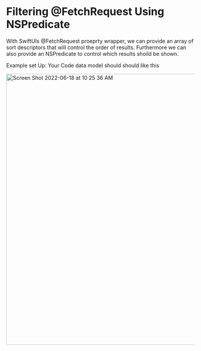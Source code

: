 # Filtering @FetchRequest Using NSPredicate

With SwiftUIs @FetchRequest proeprty wrapper, we can provide an array of sort descriptors that will control the order of results. Furthermore we can also
provide an NSPredicate to control which results shoild be shown.

 Example set Up: 
 Your Code data model should should like this
 
 <img width="723" alt="Screen Shot 2022-06-18 at 10 25 36 AM" src="https://user-images.githubusercontent.com/64448202/174442825-838cdb46-0fc1-4f89-9a5d-775f3f934c16.png">


